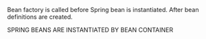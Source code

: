 Bean factory is called before Spring bean is instantiated.
After bean definitions are created.

SPRING BEANS ARE INSTANTIATED BY BEAN CONTAINER
